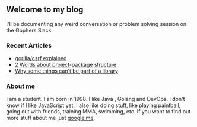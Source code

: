 ## Welcome to my blog

I'll be documenting any weird conversation or problem solving session on the Gophers Slack.

### Recent Articles

- [gorilla/csrf explained](https://zarkopafilis.github.io/go-adventures/posts/gorilla-csrf-explained)
- [2 Words about project-package structure](https://zarkopafilis.github.io/go-adventures/posts/two-words-about-project-package-structure)
- [Why some things can't be part of a library](https://zarkopafilis.github.io/go-adventures/posts/why-some-things-cant-be-part-of-a-library)

### About me
I am a student. I am born in 1998. I like Java , Golang and DevOps. I don't know if I like JavaScript yet.
I also like doing stuff, like playing paintball, going out with friends, training MMA, swimming, etc.
If you want to find out more stuff about me just [google me](https://www.google.gr/search?q=Zarkopafilis).
